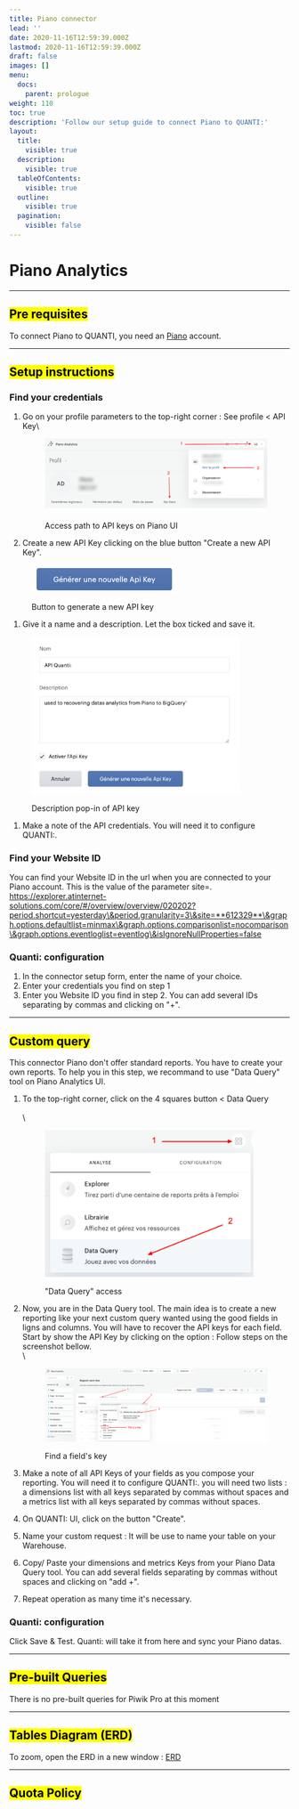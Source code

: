 ```yaml
---
title: Piano connector
lead: ''
date: 2020-11-16T12:59:39.000Z
lastmod: 2020-11-16T12:59:39.000Z
draft: false
images: []
menu:
  docs:
    parent: prologue
weight: 110
toc: true
description: 'Follow our setup guide to connect Piano to QUANTI:'
layout:
  title:
    visible: true
  description:
    visible: true
  tableOfContents:
    visible: true
  outline:
    visible: true
  pagination:
    visible: false
---
```


# Piano Analytics

***

## <mark style="background-color:yellow;">Pre requisites</mark>

To connect Piano to QUANTI, you need an [Piano](https://piano.io/fr/) account.

***

## <mark style="background-color:yellow;">Setup instructions</mark>

### Find your credentials

1.  Go on your profile parameters to the top-right corner : See profile < API Key\


    <figure><img src="../../content/en/docs/prologue/piano/piano1.png" alt=""><figcaption><p>Access path to API keys on Piano UI<br></p></figcaption></figure>
2. Create a new API Key clicking on the blue button "Create a new API Key".

<figure><img src="../../content/en/docs/prologue/piano/piano2.png" alt="" width="263"><figcaption><p>Button to generate a new API key</p></figcaption></figure>

1. Give it a name and a description. Let the box ticked and save it.

<figure><img src="../../content/en/docs/prologue/piano/piano3.png" alt="" width="375"><figcaption><p>Description pop-in of API key</p></figcaption></figure>

1. Make a note of the API credentials. You will need it to configure QUANTI:.

### Find your Website ID

You can find your Website ID in the url when you are connected to your Piano account. This is the value of the parameter site=. https://explorer.atinternet-solutions.com/core/#/overview/overview/020202?period.shortcut=yesterday\&period.granularity=3\&site=**612329**\&graph.options.defaultlist=minmax\&graph.options.comparisonlist=nocomparison\&graph.options.eventloglist=eventlog\&isIgnoreNullProperties=false

### Quanti: configuration

1. In the connector setup form, enter the name of your choice.
2. Enter your credentials you find on step 1
3. Enter you Website ID you find in step 2. You can add several IDs separating by commas and clicking on "+".

***

## <mark style="background-color:yellow;">Custom query</mark>

This connector Piano don't offer standard reports. You have to create your own reports. To help you in this step, we recommand to use "Data Query" tool on Piano Analytics UI.

1.  To the top-right corner, click on the 4 squares button < Data Query\
    \
    \


    <figure><img src="../../content/en/docs/prologue/piano/piano4.png" alt="" width="375"><figcaption><p>"Data Query" access</p></figcaption></figure>


2.  Now, you are in the Data Query tool. The main idea is to create a new reporting like your next custom query wanted using the good fields in ligns and columns. You will have to recover the API keys for each field. Start by show the API Key by clicking on the option : Follow steps on the screenshot bellow.\
    \


    <figure><img src="../../content/en/docs/prologue/piano/piano5.png" alt=""><figcaption><p>Find a field's key</p></figcaption></figure>


3. Make a note of all API Keys of your fields as you compose your reporting. You will need it to configure QUANTI:. you will need two lists : a dimensions list with all keys separated by commas without spaces and a metrics list with all keys separated by commas without spaces.
4. On QUANTI: UI, click on the button "Create".
5. Name your custom request : It will be use to name your table on your Warehouse.
6. Copy/ Paste your dimensions and metrics Keys from your Piano Data Query tool. You can add several fields separating by commas without spaces and clicking on "add +".
7. Repeat operation as many time it's necessary.

### Quanti: configuration

Click Save & Test. Quanti: will take it from here and sync your Piano datas.

***

## <mark style="background-color:yellow;">Pre-built Queries</mark>

There is no pre-built queries for Piwik Pro at this moment

***

## <mark style="background-color:yellow;">Tables Diagram (ERD)</mark>

To zoom, open the ERD in a new window : [ERD](https://dbdiagram.io/e/65d4c476ac844320ae967f23/65d4c4e2ac844320ae968975)

***

## <mark style="background-color:yellow;">Quota Policy</mark>
